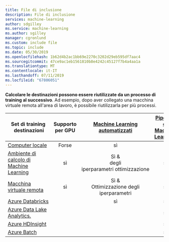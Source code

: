 ```yaml
---
title: File di inclusione
description: File di inclusione
services: machine-learning
author: sdgilley
ms.service: machine-learning
ms.author: sgilley
manager: cgronlund
ms.custom: include file
ms.topic: include
ms.date: 05/30/2019
ms.openlocfilehash: 1b62d4b2ac1bb69e2270c3202d29eb595df7aac4
ms.sourcegitcommit: 47ce9ac1eb1561810b8e4242c45127f7b4a4aa1a
ms.translationtype: MT
ms.contentlocale: it-IT
ms.lasthandoff: 07/11/2019
ms.locfileid: "67806051"
---
```

**Calcolare le destinazioni possono essere riutilizzate da un processo di training al successivo**. Ad esempio, dopo aver collegato una macchina virtuale remota all'area di lavoro, è possibile riutilizzarla per più processi.

|Set di training &nbsp;destinazioni| Supporto per GPU |[Machine Learning automatizzati](../articles/machine-learning/service/concept-automated-ml.md) | [Pipeline di Machine Learning](../articles/machine-learning/service/concept-ml-pipelines.md) | [Interfaccia visiva](../articles/machine-learning/service/ui-concept-visual-interface.md)
|----|:----:|:----:|:----:|:----:|
|[Computer locale](../articles/machine-learning/service/how-to-set-up-training-targets.md#local)| Forse | sì | &nbsp; | &nbsp; |
|[Ambiente di calcolo di Machine Learning](../articles/machine-learning/service/how-to-set-up-training-targets.md#amlcompute)| sì | Sì & <br/>degli iperparametri&nbsp;ottimizzazione | sì | sì |
|[Macchina virtuale remota](../articles/machine-learning/service/how-to-set-up-training-targets.md#vm) |sì | Sì & <br/>Ottimizzazione degli iperparametri | sì | &nbsp; |
|[Azure&nbsp;Databricks](../articles/machine-learning/service/how-to-create-your-first-pipeline.md#databricks)| &nbsp; | sì | sì | &nbsp; |
|[Azure Data Lake Analytics.](../articles/machine-learning/service/how-to-create-your-first-pipeline.md#adla)| &nbsp; | &nbsp; | sì | &nbsp; |
|[Azure HDInsight](../articles/machine-learning/service/how-to-set-up-training-targets.md#hdinsight)| &nbsp; | &nbsp; | sì | &nbsp; |
|[Azure Batch](../articles/machine-learning/service/how-to-set-up-training-targets.md#azbatch)| &nbsp; | &nbsp; | sì | &nbsp; |
